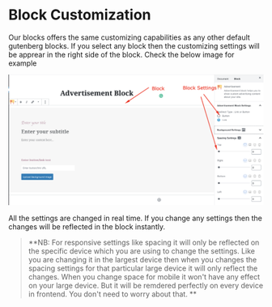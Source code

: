 # Block Customization

Our blocks offers the same customizing capabilities as any other default gutenberg blocks. If you select any block then the customizing settings will be apprear in the right side of the block. Check the below image for example

![](/assets/blocks-settings.png)

All the settings are changed in real time. If you change any settings then the changes will be reflected in the block instantly. 



> **NB: For responsive settings like spacing it will only be reflected on the specific device which you are using to change the settings. Like you are changing it in the largest device then when you changes the spacing settings for that particular large device it will only reflect the changes. When you change space for mobile it won't have any effect on your large device. But it will be remdered perfectly on every device in frontend. You don't need to worry about that. **



